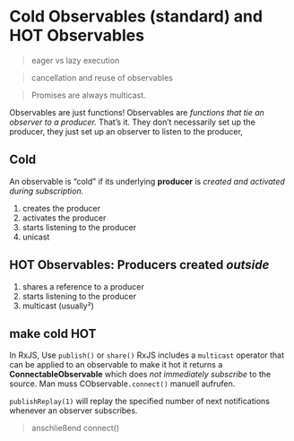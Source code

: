 Cold Observables (standard) and HOT Observables
===============================================

> eager vs lazy execution

> cancellation and reuse of observables


> Promises are always multicast.

Observables are just functions!
Observables are *functions that tie an observer to a producer.* That’s it. They don’t necessarily set up the producer, they just set up an observer to listen to the producer,

## Cold
An observable is “cold” if its underlying **producer** is *created and activated during subscription.* 

1. creates the producer
2. activates the producer
3. starts listening to the producer
4. unicast

## HOT Observables: Producers created *outside*

1. shares a reference to a producer
2. starts listening to the producer
3. multicast (usually²)


## make cold HOT
In RxJS, Use `publish()` or `share()`
RxJS includes a `multicast` operator that can be applied to an observable to make it hot
it returns a **ConnectableObservable** which does *not immediately subscribe* to the source. Man muss CObservable`.connect()` manuell aufrufen.

`publishReplay(1)` will replay the specified number of next notifications whenever an observer subscribes.


> anschließend connect()